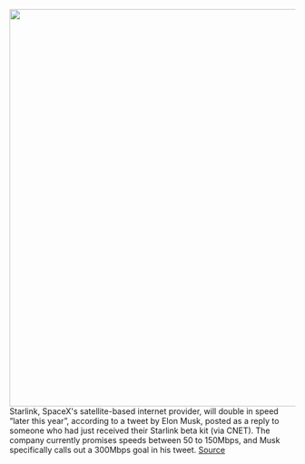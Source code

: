 <img src='https://cdn.vox-cdn.com/thumbor/MpSQTnXb2eOBNJIVF3sI_CdaIPY=/0x0:2844x1328/1200x800/filters:focal(1195x437:1649x891)/cdn.vox-cdn.com/uploads/chorus_image/image/68858860/Screen_Shot_2020_09_03_at_10.38.05_AM.0.png' width='700px' /><br/>
Starlink, SpaceX's satellite-based internet provider, will double in speed “later this year”, according to a tweet by Elon Musk, posted as a reply to someone who had just received their Starlink beta kit (via CNET). The company currently promises speeds between 50 to 150Mbps, and Musk specifically calls out a 300Mbps goal in his tweet.
<a href='https://www.theverge.com/2021/2/22/22296209/elon-musk-starlink-speeds-double-2021'> Source <a/>